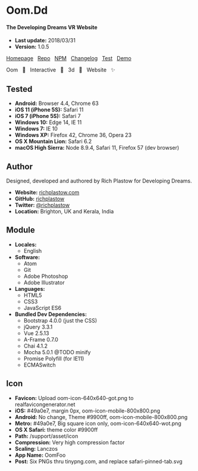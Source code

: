 # Oom.Dd

#### The Developing Dreams VR Website

+ __Last update:__  2018/03/31 <!-- OOMBUMPABLE -->
+ __Version:__      1.0.5 <!-- OOMBUMPABLE -->

[Homepage](http://oom-dd.richplastow.com/) &nbsp;
[Repo](https://github.com/richplastow/oom-dd) &nbsp;
[NPM](https://www.npmjs.com/package/oom-dd) &nbsp;
[Changelog](http://oom-dd.richplastow.com/CHANGELOG) &nbsp;
[Test](http://oom-dd.richplastow.com/support/test.html) &nbsp;
[Demo](http://oom-dd.richplastow.com/support/demo.html)  

Oom &nbsp;
🔅 &nbsp;
Interactive &nbsp;
🌟 &nbsp;
3d &nbsp;
🍍 &nbsp;
Website &nbsp;
✨




## Tested

+ __Android:__             Browser 4.4, Chrome 63
+ __iOS 11 (iPhone 5S):__  Safari 11
+ __iOS 7 (iPhone 5S):__   Safari 7
+ __Windows 10:__          Edge 14, IE 11
+ __Windows 7:__           IE 10
+ __Windows XP:__          Firefox 42, Chrome 36, Opera 23
+ __OS X Mountain Lion:__  Safari 6.2
+ __macOS High Sierra:__   Node 8.9.4, Safari 11, Firefox 57 (dev browser)




## Author

Designed, developed and authored by Rich Plastow for Developing Dreams.

+ __Website:__
  [richplastow.com](https://richplastow.com/)
+ __GitHub:__
  [richplastow](https://github.com/richplastow)
+ __Twitter:__
  [@richplastow](https://twitter.com/richplastow)
+ __Location:__
  Brighton, UK and Kerala, India




## Module

+ __Locales:__
  - English
+ __Software:__
  - Atom
  - Git
  - Adobe Photoshop
  - Adobe Illustrator
+ __Languages:__
  - HTML5
  - CSS3
  - JavaScript ES6
+ __Bundled Dev Dependencies:__
  - Bootstrap 4.0.0 (just the CSS)
  - jQuery 3.3.1
  - Vue 2.5.13
  - A-Frame 0.7.0
  - Chai 4.1.2
  - Mocha 5.0.1 @TODO minify
  - Promise Polyfill (for IE11)
  - ECMASwitch




## Icon

+ __Favicon:__      Upload oom-icon-640x640-got.png to realfavicongenerator.net
+ __iOS:__          #49a0e7, margin 0px, oom-icon-mobile-800x800.png
+ __Android:__      No change, Theme #9900ff, oom-icon-mobile-800x800.png
+ __Metro:__        #49a0e7, Big square icon only, oom-icon-640x640-wot.png
+ __OS X Safari:__  theme color #9900ff
+ __Path:__         /support/asset/icon
+ __Compression:__  Very high compression factor
+ __Scaling:__      Lanczos
+ __App Name:__     OomFoo
+ __Post:__         Six PNGs thru tinypng.com, and replace safari-pinned-tab.svg
